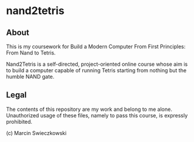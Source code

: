 # nand2tetris

## About

This is my coursework for Build a Modern Computer From First Principles: From Nand to Tetris.

Nand2Tetris is a self-directed, project-oriented online course whose aim is to build a computer capable of running Tetris starting from nothing but the humble NAND gate.

## Legal

The contents of this repository are my work and belong to me alone. Unauthorized usage of these files, namely to pass this course, is expressly prohibited.

(c) Marcin Swieczkowski
